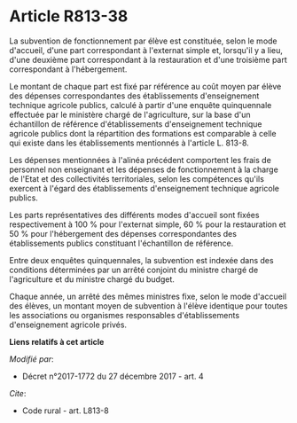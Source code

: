 # Article R813-38

La subvention de fonctionnement par élève est constituée, selon le mode d'accueil, d'une part correspondant à l'externat
simple et, lorsqu'il y a lieu, d'une deuxième part correspondant à la restauration et d'une troisième part correspondant à
l'hébergement.

Le montant de chaque part est fixé par référence au coût moyen par élève des dépenses correspondantes des établissements
d'enseignement technique agricole publics, calculé à partir d'une enquête quinquennale effectuée par le ministère chargé de
l'agriculture, sur la base d'un échantillon de référence d'établissements d'enseignement technique agricole publics dont la
répartition des formations est comparable à celle qui existe dans les établissements mentionnés à l'article L. 813-8.

Les dépenses mentionnées à l'alinéa précédent comportent les frais de personnel non enseignant et les dépenses de
fonctionnement à la charge de l'Etat et des collectivités territoriales, selon les compétences qu'ils exercent à l'égard des
établissements d'enseignement technique agricole publics.

Les parts représentatives des différents modes d'accueil sont fixées respectivement à 100 % pour l'externat simple, 60 % pour
la restauration et 50 % pour l'hébergement des dépenses correspondantes des établissements publics constituant l'échantillon
de référence.

Entre deux enquêtes quinquennales, la subvention est indexée dans des conditions déterminées par un arrêté conjoint du
ministre chargé de l'agriculture et du ministre chargé du budget.

Chaque année, un arrêté des mêmes ministres fixe, selon le mode d'accueil des élèves, un montant moyen de subvention à
l'élève identique pour toutes les associations ou organismes responsables d'établissements d'enseignement agricole privés.

**Liens relatifs à cet article**

_Modifié par_:

  - Décret n°2017-1772 du 27 décembre 2017 - art. 4

_Cite_:

  - Code rural - art. L813-8
